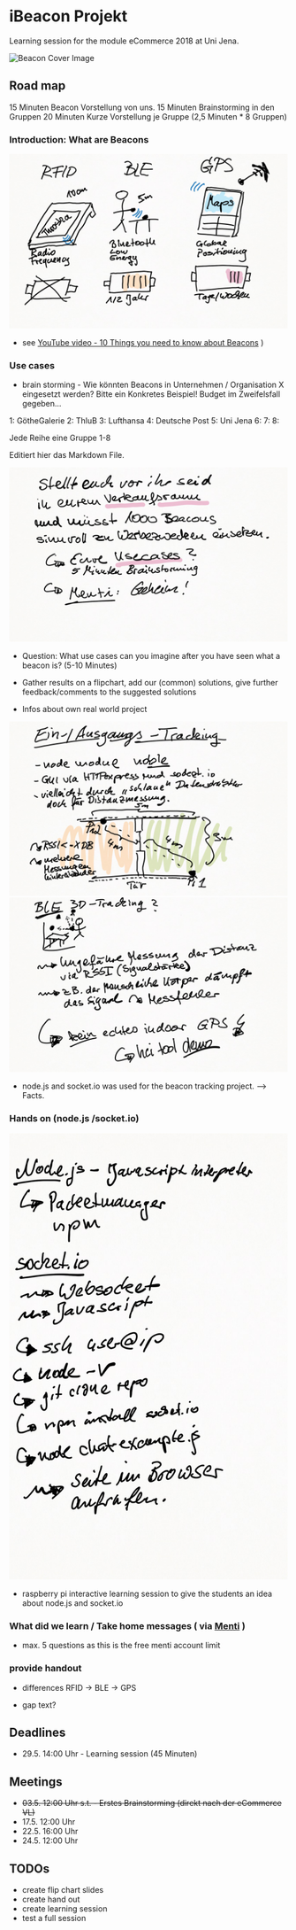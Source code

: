 ﻿# iBeacon Projekt
Learning session for the module eCommerce 2018 at Uni Jena.

![Beacon Cover Image](https://1.bp.blogspot.com/-Hh-jLfDXFIc/VaSZggZrThI/AAAAAAAAA8g/oKxBD1bGM68/s1600/overall-graphic-070915.jpg)

## Road map
15 Minuten Beacon Vorstellung von uns.
15 Minuten Brainstorming in den Gruppen
20 Minuten Kurze Vorstellung je Gruppe (2,5 Minuten * 8 Gruppen) 

### Introduction: What are Beacons

![Intro](1_Einstieg.png)

* see [YouTube video - 10 Things you need to know about Beacons](https://www.youtube.com/watch?v=L44m7otNI7o) )

### Use cases

* brain storming - Wie könnten Beacons in Unternehmen / Organisation X eingesetzt werden? Bitte ein Konkretes Beispiel!
Budget im Zweifelsfall gegeben...

1: GötheGalerie
2: ThluB
3: Lufthansa
4: Deutsche Post
5: Uni Jena
6: 
7: 
8:

Jede Reihe eine Gruppe 1-8

Editiert hier das Markdown File.

![Brainstorming](2_Brainstorming_Use_Cases.png)

* Question: What use cases can you imagine after you have seen what a beacon is? (5-10 Minutes)

* Gather results on a flipchart, add our (common) solutions, give further feedback/comments to the suggested solutions

* Infos about own real world project

![Beacon-Tracking](3_Real-World-Projekt.png)
![Beacon-Tracking](4_Outcome-Projekt.png)

* node.js and socket.io was used for the beacon tracking project. --> Facts.

### Hands on (node.js /socket.io)

![Beacon-Tracking-Outcome](5_Handson_Node.png)

* raspberry pi interactive learning session to give the students an idea about node.js and socket.io

### What did we learn / Take home messages ( via [Menti](https://www.menti.com/) )

* max. 5 questions as this is the free menti account limit

### provide handout

* differences RFID -> BLE -> GPS

* gap text?

## Deadlines
* 29.5. 14:00 Uhr - Learning session (45 Minuten)

## Meetings
* ~~03.5. 12:00 Uhr s.t. - Erstes Brainstorming (direkt nach der eCommerce VL)~~
* 17.5. 12:00 Uhr
* 22.5. 16:00 Uhr
* 24.5. 12:00 Uhr

## TODOs
* create flip chart slides
* create hand out
* create learning session
* test a full session
